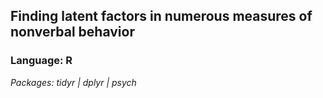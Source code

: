 ## Finding latent factors in numerous measures of nonverbal behavior
### Language: R 
*Packages: tidyr | dplyr | psych* 


